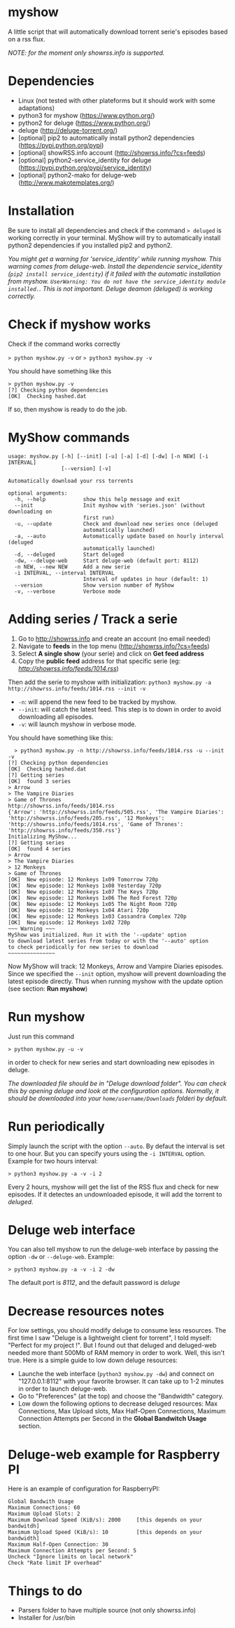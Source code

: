 # myshow
A little script that will automatically download torrent serie's episodes
based on a rss flux.

*NOTE: for the moment only showrss.info is supported.*

# Dependencies
- Linux (not tested with other plateforms but it should work with some adaptations)
- python3 for myshow (https://www.python.org/)
- python2 for deluge (https://www.python.org/)
- deluge (http://deluge-torrent.org/)
- [optional] pip2 to automatically install python2 dependencies (https://pypi.python.org/pypi)
- [optional] showRSS.info account (http://showrss.info/?cs=feeds)
- [optional] python2-service_identity for deluge (https://pypi.python.org/pypi/service_identity)
- [optional] python2-mako for deluge-web (http://www.makotemplates.org/)

# Installation
Be sure to install all dependencies and check if the command `> deluged`
is working correctly in your terminal. MyShow will try to automatically
install python2 dependencies if you installed pip2 and python2.

*You might get a warning for 'service_identity' while running myshow. This warning comes
from deluge-web. Install the dependencie service_identity (`pip2 install service_identity`)
if it failed with the automatic installation from myshow.
 `UserWarning: You do not have the service_identity module installed.`.
This is not important. Deluge deamon (deluged) is working correctly.*

# Check if myshow works
Check if the command works correctly

`> python myshow.py -v` or `> python3 myshow.py -v`

You should have something like this
```
> python myshow.py -v
[?] Checking python dependencies
[OK]  Checking hashed.dat
```

If so, then myshow is ready to do the job.

# MyShow commands
```
usage: myshow.py [-h] [--init] [-u] [-a] [-d] [-dw] [-n NEW] [-i INTERVAL]
                 [--version] [-v]

Automatically download your rss torrents

optional arguments:
  -h, --help            show this help message and exit
  --init                Init myshow with 'series.json' (without downloading on
                        first run)
  -u, --update          Check and download new series once (deluged
                        automatically launched)
  -a, --auto            Automatically update based on hourly interval (deluged
                        automatically launched)
  -d, --deluged         Start deluged
  -dw, --deluge-web     Start deluge-web (default port: 8112)
  -n NEW, --new NEW     Add a new serie
  -i INTERVAL, --interval INTERVAL
                        Interval of updates in hour (default: 1)
  --version             Show version number of MyShow
  -v, --verbose         Verbose mode
```

# Adding series / Track a serie

1. Go to http://showrss.info and create an account (no email needed)
2. Navigate to **feeds** in the top menu (http://showrss.info/?cs=feeds)
3. Select **A single show** (your serie) and click on **Get feed address**
4. Copy the **public feed** address for that specific serie (eg:
 *http://showrss.info/feeds/1014.rss*)

Then add the serie to myshow with initialization:
`python3 myshow.py -a http://showrss.info/feeds/1014.rss --init -v`

- `-n`: will append the new feed to be tracked by myshow.
- `--init`: will catch the latest feed. This step is to down in order to
avoid downloading all episodes.
- `-v`: will launch myshow in verbose mode.

You should have something like this:

```
  > python3 myshow.py -n http://showrss.info/feeds/1014.rss -u --init -v
[?] Checking python dependencies
[OK]  Checking hashed.dat
[?] Getting series
[OK]  found 3 series
> Arrow
> The Vampire Diaries
> Game of Thrones
http://showrss.info/feeds/1014.rss
{'Arrow': 'http://showrss.info/feeds/505.rss', 'The Vampire Diaries': 'http://showrss.info/feeds/205.rss', '12 Monkeys': 'http://showrss.info/feeds/1014.rss', 'Game of Thrones': 'http://showrss.info/feeds/350.rss'}
Initializing MyShow...
[?] Getting series
[OK]  found 4 series
> Arrow
> The Vampire Diaries
> 12 Monkeys
> Game of Thrones
[OK]  New episode: 12 Monkeys 1x09 Tomorrow 720p
[OK]  New episode: 12 Monkeys 1x08 Yesterday 720p
[OK]  New episode: 12 Monkeys 1x07 The Keys 720p
[OK]  New episode: 12 Monkeys 1x06 The Red Forest 720p
[OK]  New episode: 12 Monkeys 1x05 The Night Room 720p
[OK]  New episode: 12 Monkeys 1x04 Atari 720p
[OK]  New episode: 12 Monkeys 1x03 Cassandra Complex 720p
[OK]  New episode: 12 Monkeys 1x02 720p
~~~ Warning ~~~
MyShow was initialized. Run it with the '--update' option
to download latest series from today or with the '--auto' option
to check periodically for new series to download
~~~~~~~~~~~~~~~
```

Now MyShow will track: 12 Monkeys, Arrow and Vampire Diaries episodes.
Since we specified the `--init` option, myshow will prevent downloading the latest episode
directly. Thus when running myshow with the update option (see section: **Run myshow**)


# Run myshow
Just run this command

`> python myshow.py -u -v`

in order to check for new series and start downloading new episodes in deluge.

*The downloaded file should be in "Deluge download folder".
You can check this by opening deluge and look at the configuration options. Normally,
it should be downloaded into your `home/username/Downloads` folderi by default.*

# Run periodically
Simply launch the script with the option `--auto`. By defaut the interval is set to
one hour. But you can specify yours using the `-i INTERVAL` option. Example for two hours
interval:

`> python3 myshow.py -a -v -i 2`

Every 2 hours, myshow will get the list of the RSS flux and check for new episodes. If
it detectes an undownloaded episode, it will add the torrent to *deluged*.

# Deluge web interface
You can also tell myshow to run the deluge-web interface by passing the option `-dw` or `--deluge-web`.
Example:

`> python3 myshow.py -a -v -i 2 -dw`

The default port is *8112*, and the default password is *deluge*

# Decrease resources notes
For low settings, you should modify deluge to consume less resources. The first time I saw
"Deluge is a lightweight client for torrent", I told myself: "Perfect for my project !". But
I found out that deluged and deluged-web needed more thant 500Mb of RAM memory in order to
work. Well, this isn't true. Here is a simple guide to low down deluge resources:

- Launche the web interface (`python3 myshow.py -dw`) and connect on "127.0.0.1:8112" with your favorite browser. It can
take up to 1-2 minutes in order to launch deluge-web.
- Go to "Preferences" (at the top) and choose the "Bandwidth" category.
- Low down the following options to decrease deluged resources: Max Connections, Max Upload slots,
Max Half-Open Connections, Maximum Connection Attempts per Second in the **Global Bandwitch Usage** section.

# Deluge-web example for Raspberry PI
Here is an example of configuration for RaspberryPI:
```
Global Bandwith Usage
Maximum Connections: 60
Maximum Upload Slots: 2
Maximum Download Speed (KiB/s): 2000     [this depends on your bandwitdh]
Maximum Upload Speed (KiB/s): 10         [this depends on your bandwidth]
Maximum Half-Open Connection: 30
Maximum Connection Attempts per Second: 5
Uncheck "Ignore limits on local network"
Check "Rate limit IP overhead"
```

# Things to do
- Parsers folder to have multiple source (not only showrss.info)
- Installer for /usr/bin


